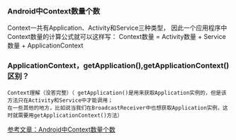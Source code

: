 ### Android中Context数量个数
Context一共有Application、Activity和Service三种类型，
因此一个应用程序中Context数量的计算公式就可以这样写：
    Context数量 = Activity数量 + Service数量 + ApplicationContext 
### ApplicationContext，getApplication(),getApplicationContext()区别？
    Context理解（没答完整）（ getApplication()是用来获取Application实例的，但是该方法只在Activity和Service中才能调用；
    在一些其他的地方，比如说当我们在BroadcastReceiver中也想获取Application实例，这时就需要用getApplicationContext()方法）
    
[参考文章：Android中Context数量个数](http://blog.csdn.net/guolin_blog/article/details/47028975)